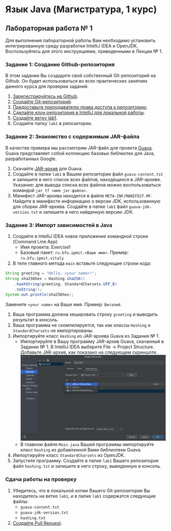 # Язык Java (Магистратура, 1 курс)

## Лабораторная работа № 1

Для выполнения лабораторной работы Вам необходимо установить интегрированную среду разработки IntelliJ IDEA и OpenJDK.
Воспользуйтесь для этого инструкциями, приведенными в Лекции № 1.

### Задание 1: Создание Github-репозитория

В этом задании Вы создадите свой собственный Git-репозиторий на Github. Он будет использоваться во всех практических занятиях данного курса для проверки заданий.

1. [Зарегистрируйтесь на Github](https://github.com/perevos/java-master/wiki/%D0%A1%D0%B4%D0%B0%D1%87%D0%B0-%D0%B8%D0%BD%D0%B4%D0%B8%D0%B2%D0%B8%D0%B4%D1%83%D0%B0%D0%BB%D1%8C%D0%BD%D1%8B%D1%85-%D0%BF%D1%80%D0%B0%D0%BA%D1%82%D0%B8%D1%87%D0%B5%D1%81%D0%BA%D0%B8%D1%85-%D1%80%D0%B0%D0%B1%D0%BE%D1%82#%D0%A0%D0%B5%D0%B3%D0%B8%D1%81%D1%82%D1%80%D0%B0%D1%86%D0%B8%D1%8F-%D0%BD%D0%B0-github).
2. [Создайте Git-репозиторий](https://github.com/perevos/java-master/wiki/%D0%A1%D0%B4%D0%B0%D1%87%D0%B0-%D0%B8%D0%BD%D0%B4%D0%B8%D0%B2%D0%B8%D0%B4%D1%83%D0%B0%D0%BB%D1%8C%D0%BD%D1%8B%D1%85-%D0%BF%D1%80%D0%B0%D0%BA%D1%82%D0%B8%D1%87%D0%B5%D1%81%D0%BA%D0%B8%D1%85-%D1%80%D0%B0%D0%B1%D0%BE%D1%82#%D0%A1%D0%BE%D0%B7%D0%B4%D0%B0%D0%BD%D0%B8%D0%B5-git-%D1%80%D0%B5%D0%BF%D0%BE%D0%B7%D0%B8%D1%82%D0%BE%D1%80%D0%B8%D1%8F-%D0%B4%D0%BB%D1%8F-%D0%BF%D1%80%D0%B0%D0%BA%D1%82%D0%B8%D1%87%D0%B5%D1%81%D0%BA%D0%B8%D1%85-%D1%80%D0%B0%D0%B1%D0%BE%D1%82).
3. [Предоставьте преподавателю права доступа к репозиторию](https://github.com/perevos/java-master/wiki/%D0%A1%D0%B4%D0%B0%D1%87%D0%B0-%D0%B8%D0%BD%D0%B4%D0%B8%D0%B2%D0%B8%D0%B4%D1%83%D0%B0%D0%BB%D1%8C%D0%BD%D1%8B%D1%85-%D0%BF%D1%80%D0%B0%D0%BA%D1%82%D0%B8%D1%87%D0%B5%D1%81%D0%BA%D0%B8%D1%85-%D1%80%D0%B0%D0%B1%D0%BE%D1%82#%D0%A1%D0%BE%D0%B7%D0%B4%D0%B0%D0%BD%D0%B8%D0%B5-git-%D1%80%D0%B5%D0%BF%D0%BE%D0%B7%D0%B8%D1%82%D0%BE%D1%80%D0%B8%D1%8F-%D0%B4%D0%BB%D1%8F-%D0%BF%D1%80%D0%B0%D0%BA%D1%82%D0%B8%D1%87%D0%B5%D1%81%D0%BA%D0%B8%D1%85-%D1%80%D0%B0%D0%B1%D0%BE%D1%82).
4. [Сделайте клон репозитория в IntelliJ для локальной работы](https://github.com/perevos/java-master/wiki/%D0%A1%D0%B4%D0%B0%D1%87%D0%B0-%D0%B8%D0%BD%D0%B4%D0%B8%D0%B2%D0%B8%D0%B4%D1%83%D0%B0%D0%BB%D1%8C%D0%BD%D1%8B%D1%85-%D0%BF%D1%80%D0%B0%D0%BA%D1%82%D0%B8%D1%87%D0%B5%D1%81%D0%BA%D0%B8%D1%85-%D1%80%D0%B0%D0%B1%D0%BE%D1%82#%D0%A1%D0%BE%D0%B7%D0%B4%D0%B0%D0%BD%D0%B8%D0%B5-git-%D1%80%D0%B5%D0%BF%D0%BE%D0%B7%D0%B8%D1%82%D0%BE%D1%80%D0%B8%D1%8F-%D0%B4%D0%BB%D1%8F-%D0%BF%D1%80%D0%B0%D0%BA%D1%82%D0%B8%D1%87%D0%B5%D1%81%D0%BA%D0%B8%D1%85-%D1%80%D0%B0%D0%B1%D0%BE%D1%82).
5. [Создайте ветку lab1](https://github.com/perevos/java-master/wiki/%D0%A1%D0%B4%D0%B0%D1%87%D0%B0-%D0%B8%D0%BD%D0%B4%D0%B8%D0%B2%D0%B8%D0%B4%D1%83%D0%B0%D0%BB%D1%8C%D0%BD%D1%8B%D1%85-%D0%BF%D1%80%D0%B0%D0%BA%D1%82%D0%B8%D1%87%D0%B5%D1%81%D0%BA%D0%B8%D1%85-%D1%80%D0%B0%D0%B1%D0%BE%D1%82#%D0%A1%D0%BE%D0%B7%D0%B4%D0%B0%D0%BD%D0%B8%D0%B5-git-%D1%80%D0%B5%D0%BF%D0%BE%D0%B7%D0%B8%D1%82%D0%BE%D1%80%D0%B8%D1%8F-%D0%B4%D0%BB%D1%8F-%D0%BF%D1%80%D0%B0%D0%BA%D1%82%D0%B8%D1%87%D0%B5%D1%81%D0%BA%D0%B8%D1%85-%D1%80%D0%B0%D0%B1%D0%BE%D1%82).
6. Создайте папку ```lab1``` в репозитории.

### Задание 2: Знакомство с содержимым JAR-файла

В качестве примера мы рассмотрим JAR-файл для проекта [Guava](https://github.com/google/guava). Guava представляет собой коллекцию базовых библиотек для Java, разработанных Google.

1. Скачайте [JAR-архив](https://repo1.maven.org/maven2/com/google/guava/guava/30.1.1-jre/guava-30.1.1-jre.jar) для Guava.
2. Создайте в папке ```lab1``` в Вашем репозитории файл ```guava-content.txt``` и запишите в него список всех файлов, находящихся в JAR-архиве.
   Указание: для вывода списка всех файлов можно воспользоваться командой ```jar tf <имя jar-файла>```. 
3. Манифест JAR-архива находится в файле ```META-INF/MANIFEST.MF```. Найдите в манифесте информацию о версии JDK, использованную для сборки JAR-архива. Создайте в папке ```lab1``` файл ```guava-jdk-version.txt``` и запишите в него найденную версию JDK.

### Задание 3: Импорт зависимостей в Java

1. Создайте в IntelliJ IDEA новое приложение командной строки (Command Line App)
   * Имя проекта: Exercise1
   * Базовый пакет: ```ru.bfu.ipmit.<Ваше имя>```. Пример: ```ru.bfu.ipmit.vitaly```
2. В теле главного метода ```main``` вставьте следующие строки кода:
```java
String greeting = "Hello, <your name>!";
String sha256hex = Hashing.sha256()
    .hashString(greeting, StandardCharsets.UTF_8)
    .toString();
System.out.println(sha256hex);
```
Замените ```<your name>``` на Ваше имя. Пример: ```Виталий```.
1. Ваша программа должна хешировать строку ```greeting``` и выводить результат в консоль.
2. Ваша программа не скомпилируется, так как классы ```Hashing``` и ```StandardCharsets``` не импортированы.
3. Импортируйте класс ```Hashing``` из JAR-архива Guava из Задания № 1.
   * Импортируйте в Вашу программу JAR-архив Guava, скачанный в Задании № 1. В IntelliJ IDEA выберите File -> Project Structure. Добавьте JAR-архив, как показано на следующем скриншоте.
   ![](src/../img/Add_JAR.png)
   * В главном файле ```Main.java``` Вашей программы импортируйте класс ```Hashing``` из добавленной Вами библиотеки Guava.
4. Импортируйте класс ```StandardCharsets``` из OpenJDK.
5. Запустите программу. Создайте в папке ```lab1``` Вашего репозитория файл ```hashing.txt``` и запишите в него строку, выведенную в консоль.

### Сдача работы на проверку

1. Убедитесь, что в локальной копии Вашего Git-репозитория Вы находитесь на ветке ```lab1```, и в папке ```lab1``` содержатся следующие файлы:
   * ```guava-content.txt```
   * ```guava-jdk-version.txt```
   * ```hashing.txt```
2. [Создайте Pull Request](https://github.com/perevos/java-master/wiki/%D0%A1%D0%B4%D0%B0%D1%87%D0%B0-%D0%B8%D0%BD%D0%B4%D0%B8%D0%B2%D0%B8%D0%B4%D1%83%D0%B0%D0%BB%D1%8C%D0%BD%D1%8B%D1%85-%D0%BF%D1%80%D0%B0%D0%BA%D1%82%D0%B8%D1%87%D0%B5%D1%81%D0%BA%D0%B8%D1%85-%D1%80%D0%B0%D0%B1%D0%BE%D1%82#%D0%A1%D0%BE%D0%B7%D0%B4%D0%B0%D0%BD%D0%B8%D0%B5-pull-request-%D0%B4%D0%BB%D1%8F-%D1%81%D0%B4%D0%B0%D1%87%D0%B8-%D1%80%D0%B0%D0%B1%D0%BE%D1%82%D1%8B-%D0%BD%D0%B0-%D0%BF%D1%80%D0%BE%D0%B2%D0%B5%D1%80%D0%BA%D1%83).